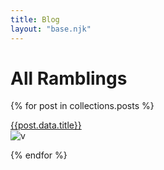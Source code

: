 ```yaml
---
title: Blog
layout: "base.njk"
---
```


All Ramblings
=============

{% for post in collections.posts %}

<a class="blog-card" href={{post.url}}>{{post.data.title}}</a><br>
![v]({{post.data.affImage}} "testing")

{% endfor %}